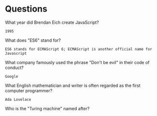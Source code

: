 # Questions

What year did Brendan Eich create JavaScript?

```
1995
```

What does "ES6" stand for?

```
ES6 stands for ECMAScript 6; ECMAScript is another official name for Javascript
```

What company famously used the phrase "Don't be evil" in their code of conduct?

```
Google
```

What English mathematician and writer is often regarded as the first computer programmer?

```
Ada Lovelace 
```

Who is the "Turing machine" named after?

```

```
